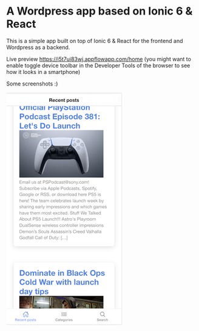 # A Wordpress app based on Ionic 6 & React

This is a simple app built on top of Ionic 6 & React for the frontend and Wordpress as a backend. 

Live preview 
https://i5t7ui83wj.appflowapp.com/home
(you might want to enable toggle device toolbar in the Developer Tools of the browser to see how it looks in a smartphone)

Some screenshots :) 

![home](home.png)

